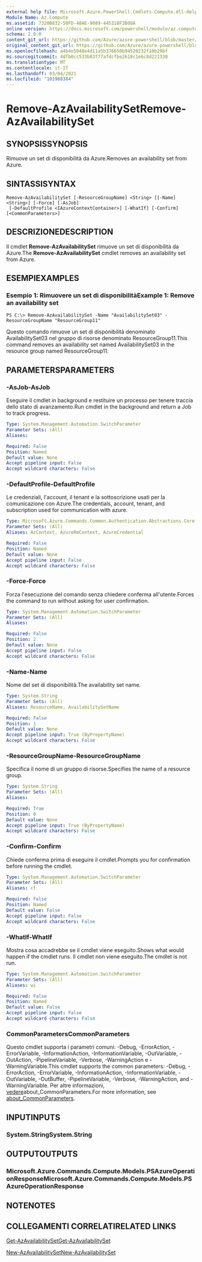```yaml
---
external help file: Microsoft.Azure.PowerShell.Cmdlets.Compute.dll-Help.xml
Module Name: Az.Compute
ms.assetid: 7320B832-50FD-48AE-9089-445318F3B08A
online version: https://docs.microsoft.com/powershell/module/az.compute/remove-azavailabilityset
schema: 2.0.0
content_git_url: https://github.com/Azure/azure-powershell/blob/master/src/Compute/Compute/help/Remove-AzAvailabilitySet.md
original_content_git_url: https://github.com/Azure/azure-powershell/blob/master/src/Compute/Compute/help/Remove-AzAvailabilitySet.md
ms.openlocfilehash: a4b4e5048e4d11a5b376650b94520232f10b29bf
ms.sourcegitcommit: 4dfb0cc533b83f77afdcfbe2618c1e6c8d221330
ms.translationtype: MT
ms.contentlocale: it-IT
ms.lasthandoff: 03/04/2021
ms.locfileid: "101988384"
---
```

# <span data-ttu-id="d72b6-101">Remove-AzAvailabilitySet</span><span class="sxs-lookup"><span data-stu-id="d72b6-101">Remove-AzAvailabilitySet</span></span>

## <span data-ttu-id="d72b6-102">SYNOPSIS</span><span class="sxs-lookup"><span data-stu-id="d72b6-102">SYNOPSIS</span></span>
<span data-ttu-id="d72b6-103">Rimuove un set di disponibilità da Azure.</span><span class="sxs-lookup"><span data-stu-id="d72b6-103">Removes an availability set from Azure.</span></span>

## <span data-ttu-id="d72b6-104">SINTASSI</span><span class="sxs-lookup"><span data-stu-id="d72b6-104">SYNTAX</span></span>

```
Remove-AzAvailabilitySet [-ResourceGroupName] <String> [[-Name] <String>] [-Force] [-AsJob]
 [-DefaultProfile <IAzureContextContainer>] [-WhatIf] [-Confirm] [<CommonParameters>]
```

## <span data-ttu-id="d72b6-105">DESCRIZIONE</span><span class="sxs-lookup"><span data-stu-id="d72b6-105">DESCRIPTION</span></span>
<span data-ttu-id="d72b6-106">Il cmdlet **Remove-AzAvailabilitySet** rimuove un set di disponibilità da Azure.</span><span class="sxs-lookup"><span data-stu-id="d72b6-106">The **Remove-AzAvailabilitySet** cmdlet removes an availability set from Azure.</span></span>

## <span data-ttu-id="d72b6-107">ESEMPI</span><span class="sxs-lookup"><span data-stu-id="d72b6-107">EXAMPLES</span></span>

### <span data-ttu-id="d72b6-108">Esempio 1: Rimuovere un set di disponibilità</span><span class="sxs-lookup"><span data-stu-id="d72b6-108">Example 1: Remove an availability set</span></span>
```
PS C:\> Remove-AzAvailabilitySet -Name "AvailabilitySet03" -ResourceGroupName "ResourceGroup11"
```

<span data-ttu-id="d72b6-109">Questo comando rimuove un set di disponibilità denominato AvailabilitySet03 nel gruppo di risorse denominato ResourceGroup11.</span><span class="sxs-lookup"><span data-stu-id="d72b6-109">This command removes an availability set named AvailabilitySet03 in the resource group named ResourceGroup11.</span></span>

## <span data-ttu-id="d72b6-110">PARAMETERS</span><span class="sxs-lookup"><span data-stu-id="d72b6-110">PARAMETERS</span></span>

### <span data-ttu-id="d72b6-111">-AsJob</span><span class="sxs-lookup"><span data-stu-id="d72b6-111">-AsJob</span></span>
<span data-ttu-id="d72b6-112">Eseguire il cmdlet in background e restituire un processo per tenere traccia dello stato di avanzamento.</span><span class="sxs-lookup"><span data-stu-id="d72b6-112">Run cmdlet in the background and return a Job to track progress.</span></span>

```yaml
Type: System.Management.Automation.SwitchParameter
Parameter Sets: (All)
Aliases:

Required: False
Position: Named
Default value: None
Accept pipeline input: False
Accept wildcard characters: False
```

### <span data-ttu-id="d72b6-113">-DefaultProfile</span><span class="sxs-lookup"><span data-stu-id="d72b6-113">-DefaultProfile</span></span>
<span data-ttu-id="d72b6-114">Le credenziali, l'account, il tenant e la sottoscrizione usati per la comunicazione con Azure.</span><span class="sxs-lookup"><span data-stu-id="d72b6-114">The credentials, account, tenant, and subscription used for communication with azure.</span></span>

```yaml
Type: Microsoft.Azure.Commands.Common.Authentication.Abstractions.Core.IAzureContextContainer
Parameter Sets: (All)
Aliases: AzContext, AzureRmContext, AzureCredential

Required: False
Position: Named
Default value: None
Accept pipeline input: False
Accept wildcard characters: False
```

### <span data-ttu-id="d72b6-115">-Force</span><span class="sxs-lookup"><span data-stu-id="d72b6-115">-Force</span></span>
<span data-ttu-id="d72b6-116">Forza l'esecuzione del comando senza chiedere conferma all'utente.</span><span class="sxs-lookup"><span data-stu-id="d72b6-116">Forces the command to run without asking for user confirmation.</span></span>

```yaml
Type: System.Management.Automation.SwitchParameter
Parameter Sets: (All)
Aliases:

Required: False
Position: 2
Default value: None
Accept pipeline input: False
Accept wildcard characters: False
```

### <span data-ttu-id="d72b6-117">-Name</span><span class="sxs-lookup"><span data-stu-id="d72b6-117">-Name</span></span>
<span data-ttu-id="d72b6-118">Nome del set di disponibilità.</span><span class="sxs-lookup"><span data-stu-id="d72b6-118">The availability set name.</span></span>

```yaml
Type: System.String
Parameter Sets: (All)
Aliases: ResourceName, AvailabilitySetName

Required: False
Position: 1
Default value: None
Accept pipeline input: True (ByPropertyName)
Accept wildcard characters: False
```

### <span data-ttu-id="d72b6-119">-ResourceGroupName</span><span class="sxs-lookup"><span data-stu-id="d72b6-119">-ResourceGroupName</span></span>
<span data-ttu-id="d72b6-120">Specifica il nome di un gruppo di risorse.</span><span class="sxs-lookup"><span data-stu-id="d72b6-120">Specifies the name of a resource group.</span></span>

```yaml
Type: System.String
Parameter Sets: (All)
Aliases:

Required: True
Position: 0
Default value: None
Accept pipeline input: True (ByPropertyName)
Accept wildcard characters: False
```

### <span data-ttu-id="d72b6-121">-Confirm</span><span class="sxs-lookup"><span data-stu-id="d72b6-121">-Confirm</span></span>
<span data-ttu-id="d72b6-122">Chiede conferma prima di eseguire il cmdlet.</span><span class="sxs-lookup"><span data-stu-id="d72b6-122">Prompts you for confirmation before running the cmdlet.</span></span>

```yaml
Type: System.Management.Automation.SwitchParameter
Parameter Sets: (All)
Aliases: cf

Required: False
Position: Named
Default value: False
Accept pipeline input: False
Accept wildcard characters: False
```

### <span data-ttu-id="d72b6-123">-WhatIf</span><span class="sxs-lookup"><span data-stu-id="d72b6-123">-WhatIf</span></span>
<span data-ttu-id="d72b6-124">Mostra cosa accadrebbe se il cmdlet viene eseguito.</span><span class="sxs-lookup"><span data-stu-id="d72b6-124">Shows what would happen if the cmdlet runs.</span></span>
<span data-ttu-id="d72b6-125">Il cmdlet non viene eseguito.</span><span class="sxs-lookup"><span data-stu-id="d72b6-125">The cmdlet is not run.</span></span>

```yaml
Type: System.Management.Automation.SwitchParameter
Parameter Sets: (All)
Aliases: wi

Required: False
Position: Named
Default value: False
Accept pipeline input: False
Accept wildcard characters: False
```

### <span data-ttu-id="d72b6-126">CommonParameters</span><span class="sxs-lookup"><span data-stu-id="d72b6-126">CommonParameters</span></span>
<span data-ttu-id="d72b6-127">Questo cmdlet supporta i parametri comuni: -Debug, -ErrorAction, -ErrorVariable, -InformationAction, -InformationVariable, -OutVariable, -OutAction, -PipelineVariable, -Verbose, -WarningAction e -WarningVariable.</span><span class="sxs-lookup"><span data-stu-id="d72b6-127">This cmdlet supports the common parameters: -Debug, -ErrorAction, -ErrorVariable, -InformationAction, -InformationVariable, -OutVariable, -OutBuffer, -PipelineVariable, -Verbose, -WarningAction, and -WarningVariable.</span></span> <span data-ttu-id="d72b6-128">Per altre informazioni, [vedere](http://go.microsoft.com/fwlink/?LinkID=113216)about_CommonParameters.</span><span class="sxs-lookup"><span data-stu-id="d72b6-128">For more information, see [about_CommonParameters](http://go.microsoft.com/fwlink/?LinkID=113216).</span></span>

## <span data-ttu-id="d72b6-129">INPUT</span><span class="sxs-lookup"><span data-stu-id="d72b6-129">INPUTS</span></span>

### <span data-ttu-id="d72b6-130">System.String</span><span class="sxs-lookup"><span data-stu-id="d72b6-130">System.String</span></span>

## <span data-ttu-id="d72b6-131">OUTPUT</span><span class="sxs-lookup"><span data-stu-id="d72b6-131">OUTPUTS</span></span>

### <span data-ttu-id="d72b6-132">Microsoft.Azure.Commands.Compute.Models.PSAzureOperationResponse</span><span class="sxs-lookup"><span data-stu-id="d72b6-132">Microsoft.Azure.Commands.Compute.Models.PSAzureOperationResponse</span></span>

## <span data-ttu-id="d72b6-133">NOTE</span><span class="sxs-lookup"><span data-stu-id="d72b6-133">NOTES</span></span>

## <span data-ttu-id="d72b6-134">COLLEGAMENTI CORRELATI</span><span class="sxs-lookup"><span data-stu-id="d72b6-134">RELATED LINKS</span></span>

[<span data-ttu-id="d72b6-135">Get-AzAvailabilitySet</span><span class="sxs-lookup"><span data-stu-id="d72b6-135">Get-AzAvailabilitySet</span></span>](./Get-AzAvailabilitySet.md)

[<span data-ttu-id="d72b6-136">New-AzAvailabilitySet</span><span class="sxs-lookup"><span data-stu-id="d72b6-136">New-AzAvailabilitySet</span></span>](./New-AzAvailabilitySet.md)


